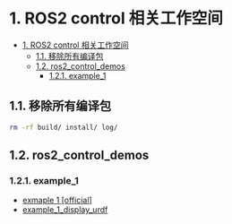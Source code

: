 # 1. ROS2 control 相关工作空间

- [1. ROS2 control 相关工作空间](#1-ros2-control-相关工作空间)
  - [1.1. 移除所有编译包](#11-移除所有编译包)
  - [1.2. ros2\_control\_demos](#12-ros2_control_demos)
    - [1.2.1. example\_1](#121-example_1)

## 1.1. 移除所有编译包

```bash
rm -rf build/ install/ log/
```

## 1.2. ros2_control_demos

### 1.2.1. example_1

- [exmaple 1 [official]](/src/ros2_control_demos/example_1/README.md)
- [example_1_display_urdf](/src/ros2_control_demos/example_1_display_urdf/README.md)
